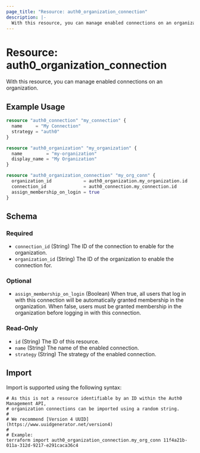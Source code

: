 ```yaml
---
page_title: "Resource: auth0_organization_connection"
description: |-
  With this resource, you can manage enabled connections on an organization.
---
```


# Resource: auth0_organization_connection

With this resource, you can manage enabled connections on an organization.

## Example Usage

```terraform
resource "auth0_connection" "my_connection" {
  name     = "My Connection"
  strategy = "auth0"
}

resource "auth0_organization" "my_organization" {
  name         = "my-organization"
  display_name = "My Organization"
}

resource "auth0_organization_connection" "my_org_conn" {
  organization_id            = auth0_organization.my_organization.id
  connection_id              = auth0_connection.my_connection.id
  assign_membership_on_login = true
}
```

<!-- schema generated by tfplugindocs -->
## Schema

### Required

- `connection_id` (String) The ID of the connection to enable for the organization.
- `organization_id` (String) The ID of the organization to enable the connection for.

### Optional

- `assign_membership_on_login` (Boolean) When true, all users that log in with this connection will be automatically granted membership in the organization. When false, users must be granted membership in the organization before logging in with this connection.

### Read-Only

- `id` (String) The ID of this resource.
- `name` (String) The name of the enabled connection.
- `strategy` (String) The strategy of the enabled connection.

## Import

Import is supported using the following syntax:

```shell
# As this is not a resource identifiable by an ID within the Auth0 Management API,
# organization connections can be imported using a random string.
#
# We recommend [Version 4 UUID](https://www.uuidgenerator.net/version4)
#
# Example:
terraform import auth0_organization_connection.my_org_conn 11f4a21b-011a-312d-9217-e291caca36c4
```
